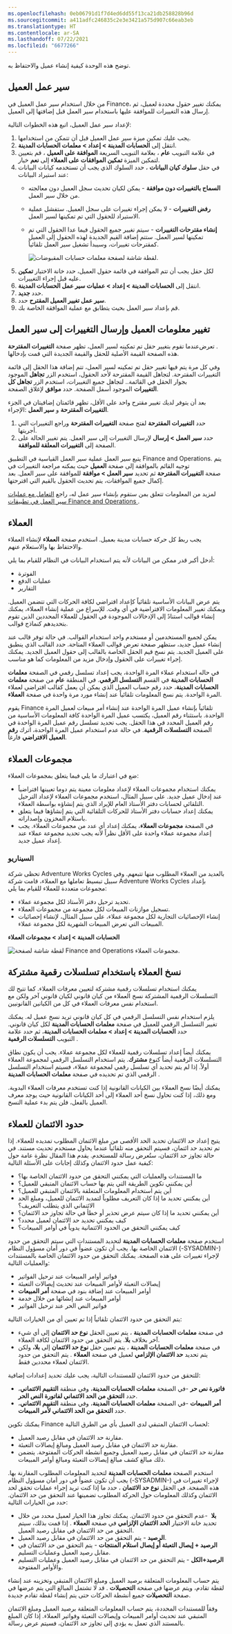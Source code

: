 ```yaml
---
ms.openlocfilehash: 0eb06791d1f7d4ed6dd55f13ca21db258828b96d
ms.sourcegitcommit: a411adfc246835c2e3e3421a575d907c66eab3eb
ms.translationtype: HT
ms.contentlocale: ar-SA
ms.lasthandoff: 07/22/2021
ms.locfileid: "6677266"
---
```

توضح هذه الوحدة كيفية إنشاء عميل والاحتفاظ به. 

## <a name="customer-workflow"></a>سير عمل العميل 

من خلال استخدام سير عمل العميل في Finance، يمكنك تغيير حقول محددة لعميل، ثم إرسال هذه التغييرات للموافقة عليها باستخدام سير العمل قبل إضافتها إلى العميل.

لإعداد سير عمل العميل، اتبع هذه الخطوات التالية:

1.  يجب عليك تمكين ميزة سير عمل العميل قبل أن تتمكن من استخدامها.
2.  انتقل إلى **الحسابات المدينة > إعداد > معلمات الحسابات المدينة**.
3.  في علامة التبويب **عام** ، بعلامة التبويب السريعة **الموافقة على العميل** ، قم بتعيين خيار **‎تمكين الموافقات على العملاء** إلى **نعم‏‎** لتمكين الميزة.
4.  في حقل **سلوك كيان البيانات** ، حدد السلوك الذي يجب أن تستخدمه كيانات البيانات عند استيراد البيانات:
    -  **السماح بالتغييرات دون موافقة** - يمكن لكيان تحديث سجل العميل دون معالجته من خلال سير العمل.
    - **رفض التغييرات** - لا يمكن إجراء تغييرات على سجل العميل. ستفشل عملية الاستيراد للحقول التي تم تمكينها لسير العمل.
    - **إنشاء مقترحات التغييرات** - سيتم تغيير جميع الحقول فيما عدا الحقول التي تم تمكينها لسير العمل. ستتم إضافة القيم الجديدة لهذه الحقول إلى العميل كمقترحات تغييرات، وسيبدأ تشغيل سير العمل تلقائياً.

        ![لقطة شاشة لصفحة معلمات حسابات المقبوضات.](../media/customer-approval.png)
5.  في قائمة حقول العميل، حدد خانة الاختيار **تمكين‏‎** لكل حقل يجب أن تتم الموافقة عليه قبل إجراء التغييرات.
6.  انتقل إلى **الحسابات المدينة > إعداد > عمليات سير عمل الحسابات المدينة**.
7.  حدد **جديد**.
8.  حدد **‎سير عمل تغيير العميل المقترح**.
9.  قم بإعداد سير العمل بحيث يتطابق مع عملية الموافقة الخاصة بك.
    

## <a name="change-customer-information-and-submit-the-changes-to-the-workflow"></a>تغيير معلومات العميل وإرسال التغييرات إلى سير العمل 

عندما تقوم بتغيير حقل تم تمكينه لسير العمل، تظهر صفحة **التغييرات المقترحة‎‏** . تعرض هذه الصفحة القيمة الأصلية للحقل والقيمة الجديدة التي قمت بإدخالها.

وفي كل مرة يتم فيها تغيير حقل تم تمكينه لسير العمل، تتم إضافة هذا الحقل إلى قائمة التغييرات المقترحة. لتجاهل القيمة المقترحة لأحد الحقول، استخدم الزر **تجاهل** الموجود بجوار الحقل في القائمة.. لتجاهل جميع التغييرات، استخدم الزر **تجاهل كل التغييرات** الموجود أسفل الصفحة. حدد **موافق** لإغلاق الصفحة.

بعد أن يتوفر لديك تغيير مقترح واحد على الأقل، تظهر قائمتان إضافيتان في الجزء الإجراء: **‎التغييرات المقترحة** و **سير العمل**.

1.  حدد **التغييرات المقترحة** لفتح صفحة **التغييرات المقترحة** وراجع التغييرات التي أجريتها.
2.  حدد **سير العمل > إرسال** لإرسال التغييرات إلى سير العمل.
    يتم تغيير الحالة على الصفحة إلى **التغييرات المعلقة للموافقة**.

يتبع سير العمل عملية سير العمل القياسية في التطبيق Finance and Operations. يتم توجيه القائم بالموافقة إلى صفحة **العميل** حيث يمكنه مراجعة التغييرات في صفحة **التغييرات المقترحة** ثم تحديد **سير العمل > موافقة** للموافقة على سير العمل. بعد إكمال جميع الموافقات، يتم تحديث الحقول بالقيم التي اقترحتها.

لمزيد من المعلومات تتعلق بمن ستقوم بإنشاء سير عمل له، راجع [التعامل مع عمليات سير العمل في تطبيقات Finance and Operations ](https://docs.microsoft.com/learn/modules/create-use-workflows-finance-operations/?azure-portal=true).

## <a name="customers"></a>العملاء 

يجب ربط كل حركة حسابات مدينة بعميل.
استخدم صفحة **العملاء** لإنشاء العملاء والاحتفاظ بها والاستعلام عنهم.

أدخل أكبر قدر ممكن من البيانات لأنه يتم استخدام البيانات في النظام للقيام بما يلي:

-   الفوترة
-   عمليات الدفع
-   التقارير

يتم عرض البيانات الأساسية تلقائياً كإعداد افتراضي لكافة الحركات التي تتضمن العميل. ويمكنك تغيير المعلومات الافتراضية في أي وقت. للإسراع من عملية إنشاء العملاء، يمكنك إنشاء قوالب استنادً إلى الإدخالات الموجودة في الحقول للعملاء المحددين الذين تقوم بتحديدهم كنماذج قوالب.

يمكن لجميع المستخدمين أو مستخدم واحد استخدام القوالب. في حالة توفر قالب عند إنشاء عميل جديد، ستظهر صفحة تعرض قوالب العملاء المتاحة. حدد القالب الذي ينطبق على العميل الجديد. يتم نسخ قيم الحقل الخاصة بالقالب إلى حقول العميل الجديد. يمكنك إجراء تغييرات على الحقول وإدخال مزيد من المعلومات كما هو مناسب.

في حاله استخدام عملاء المرة الواحدة، يجب إعداد تسلسل رقمي في الصفحة **معلمات الحسابات المدينة** في القسم **التسلسل الرقمي**. في المنطقة **عام** من صفحة **معلمات الحسابات المدينة**، حدد رقم حساب العميل الذي يمكن أن يعمل كقالب افتراضي لعملاء المرة الواحدة. يتم نسخ المعلومات تلقائياً عند إنشاء مورد مرة واحدة في صفحة **العملاء**.

يقوم Finance تلقائياً بإنشاء عميل المرة الواحدة عند إنشاء أمر مبيعات لعميل المرة الواحدة. باستثناء رقم العميل، يكتسب عميل المرة الواحدة كافة المعلومات الأساسية من رقم العميل المحدد في هذا الحقل. يجب تحديد تسلسل رقم عميل المرة الواحدة في الصفحة **التسلسلات الرقمية**. في حالة عدم استخدام عميل المرة الواحدة، اترك **رقم العميل الافتراضي** فارغاً.

## <a name="customer-groups"></a>مجموعات العملاء 

ضع في اعتبارك ما يلي فيما يتعلق بمجموعات العملاء:

-   يمكنك استخدام مجموعات العملاء لإعداد معلومات معينة يتم دوما تعيينها افتراضياً عند إدخال عميل جديد. على سبيل المثال، استخدم مجموعات العملاء لإعداد الترحيل التلقائي لحسابات دفتر الأستاذ العام للإيراد الذي يتم إنشاؤه بواسطة العملاء.
-   يمكنك إعداد حسابات دفتر الأستاذ للحركات التلقائية التي يتم إنشاؤها فيما يتعلق باستلام المخزون وإصداراته.
-   في الصفحة **مجموعات العملاء**، يمكنك إعداد أي عدد من مجموعات العملاء. يجب إعداد مجموعة عملاء واحدة على الأقل نظراً لأنه يجب تحديد مجموعة عملاء عند إعداد عميل جديد.

### <a name="scenario"></a>السيناريو

تحظى شركة Adventure Works Cycles بالعديد من العملاء المطلوب منها تتبعهم. وفي سبيل تبسيط تعاملها مع العملاء، قامت شركة Adventure Works Cycles بإعداد مجموعات متعددة للعملاء للقيام بما يلي:

-   تحديد ترحيل دفتر الأستاذ لكل مجموعة عملاء.
-   تسجيل موازنات المبيعات لكل مجموعة من مجموعات العملاء.
-   إنشاء الإحصائيات التجارية لكل مجموعة عملاء، على سبيل المثال، لإنشاء إحصائيات المبيعات التي تعرض المبيعات الشهرية لكل مجموعة عملاء.

**الحسابات المدينة > إعداد > مجموعات العملاء**

![لقطة شاشة لصفحة Finance and Operations مجموعات العملاء.](../media/customer-groups.png)



## <a name="copy-customers-by-using-shared-number-sequences"></a>نسخ العملاء باستخدام تسلسلات رقمية مشتركة 

يمكنك استخدام تسلسلات رقمية مشتركة لتعيين معرفات العملاء. كما تتيح لك التسلسلات الرقمية المشتركة نسخ العملاء من كيان قانوني لكيان قانوني آخر ولكن مع استخدام نفس معرفات العملاء في كل من الكيانين القانونيين.

يلزم استخدام نفس التسلسل الرقمي في كل كيان قانوني تريد نسخ عميل له. يمكنك تغيير التسلسل الرقمي للعميل في صفحة **معلمات الحسابات المدينة** لكل كيان قانوني.
حدد **الحسابات المدينة > إعداد > معلمات الحسابات المدينة**، ثم حدد علامة التبويب **التسلسلات الرقمية** .

يمكنك أيضاً إعداد تسلسلات رقمية للعملاء لكل مجموعة عملاء.
يجب أن يكون نطاق التسلسلات الرقمية أيضاً كنوع **مشترك**. يتم استخدام التسلسل الرقمي لمجموعة العملاء أولاً. إذا لم يتم تحديد أي تسلسل رقمي لمجموعة عملاء، فسيتم استخدام التسلسل الرقمي الذي تم تحديده في صفحة **معلمات الحسابات المدينة** .

يمكنك أيضًا نسخ العملاء بين الكيانات القانونية إذا كنت تستخدم معرفات العملاء اليدوية. ومع ذلك، إذا كنت تحاول نسخ أحد العملاء إلى أحد الكيانات القانونية حيث يوجد معرف العميل بالفعل، فلن يتم بدء عملية النسخ.

## <a name="credit-limits-for-customers"></a>حدود الائتمان للعملاء 

يتيح إعداد حد الائتمان تحديد الحد الأقصى من مبلغ الائتمان المطلوب تمديده للعملاء. إذا تم تحديد حد ائتمان، فسيتم التحقق منه تلقائياً عندما يحاول مستخدم تحديث مستند. في حالة تجاوز حد الائتمان، ستُعرض رسالة للمستخدم. يقدم هذا المقال نظرة عامة حول كيفية عمل حدود الائتمان وكذلك إجابات على الأسئلة التالية:

-   ما المستندات والعمليات التي يمكنني التحقق من حدود الائتمان الخاصة بها؟
-   أين يمكنني تكوين الطريقة التي يتم بها حساب الائتمان المتبقي للعميل؟
-   أين يتم استخدام المعلومات المتعلقة بالائتمان المتبقي للعميل؟
-   أين يمكنني تحديد ما إذا كان التعريف مطلوباً لتمديد الائتمان للعميل، ومبلغ الحد الائتماني الذي يتطلب التعريف؟
-   أين يمكنني تحديد ما إذا كان سيتم عرض تحذير أو خطأ في حالة تجاوز حد الائتمان؟
-   كيف يمكنني تحديد حد الائتمان لعميل محدد؟
-   كيف يمكنني التحقق من الحدود الائتمانية يدوياً في أوامر المبيعات؟

استخدم صفحة **معلمات الحسابات المدينة** لتحديد المستندات التي سيتم التحقق من حدود الائتمان الخاصة بها. يجب أن تكون عضواً في دور أمان مسؤول النظام (-SYSADMIN-) لإجراء تغييرات على هذه الصفحة.
يمكنك التحقق من حدود الائتمان الخاصة بالمستندات والعمليات التالية:

-   فواتير أوامر المبيعات عند ترحيل الفواتير
-   إيصالات التعبئة لأوامر المبيعات عند تحديث إيصالات التعبئة
-   أوامر المبيعات عند إضافة بنود في صفحة **أمر المبيعات** 
-   أوامر المبيعات عند إنشائها من خلال خدمة
-   فواتير النص الحر عند ترحيل الفواتير

يتم التحقق من حدود الائتمان تلقائياً إذا تم تعيين أي من الخيارات التالية:

-   في صفحة **معلمات الحسابات المدينة** ، يتم تعيين الحقل **نوع حد الائتمان** إلى أي شيء آخر بخلاف **بلا**. يتم التحقق من حدود الائتمان لكافة العملاء.
-   في صفحة **معلمات الحسابات المدينة** ، يتم تعيين حقل **نوع حد الائتمان** إلى **بلا،** ولكن يتم تحديد **حد الائتمان الإلزامي** لعميل في صفحة **العملاء** . يتم التحقق من حدود الائتمان لعملاء محددين فقط.

للتحقق من حدود الائتمان للمستندات التالية، يجب عليك تحديد إعدادات إضافية:

-   **فاتورة نص حر** -في الصفحة **معلمات الحسابات المدينة**، وفي منطقة **التقييم الائتماني**، حدد **التحقق من الحد الائتماني لفاتورة النص الحر**.
-   **أمر المبيعات** -في الصفحة **معلمات الحسابات المدينة**، وفي منطقة **التقييم الائتماني**، حدد **التحقق من الحد الائتماني لأمر المبيعات**.

يمكنك تكوين Finance لحساب الائتمان المتبقي لدى العميل بأي من الطرق التالية:

-   مقارنة حد الائتمان في مقابل رصيد العميل.
-   مقارنة حد الائتمان في مقابل رصيد العميل ومبالغ إيصالات التعبئة.
-   مقارنة حد الائتمان في مقابل رصيد العميل وجميع أنشطة الحركات المفتوحة. يتضمن ذلك مبالغ كشف مبالغ إيصالات التعبئة ومبالغ أوامر المبيعات.

استخدم الصفحة **معلمات الحسابات المدينة** لتحديد المعلومات المطلوب المقارنة بها. يجب أن تكون عضواً في دور أمان مسؤول النظام (-SYSADMIN-) لإجراء تغييرات في هذه الصفحة.
في الحقل **نوع حد الائتمان** ، حدد ما إذا كنت تريد إجراء عمليات تحقق لحد الائتمان وكذلك المعلومات حول الحركة المطلوب تضمينها عند التحقق من حد الائتمان. حدد من الخيارات التالية:

-   **بلا**  -عدم التحقق من حدود الائتمان. يمكنك تجاوز هذا الخيار لعميل محدد من خلال تحديد خانة الاختيار **الحد الائتمان الإلزامي** في صفحة **العملاء** . إذا قمت بذلك، سيتم التحقق من حد الائتمان في مقابل رصيد العميل.
-   **الرصيد** - يتم التحقق من حد الائتمان في مقابل رصيد العميل.
-   **الرصيد + إيصال التعبئة أو إيصال استلام المنتجات** - يتم التحقق من حد الائتمان في مقابل رصيد العميل وعمليات التسليم.
-   **الرصيد+الكل** - يتم التحقق من حد الائتمان في مقابل رصيد العميل وعمليات التسليم والأوامر المفتوحة.

يتم حساب المعلومات المتعلقة برصيد العميل ومبلغ الائتمان المتبقي وتخزينه عند إنشاء لقطة تقادم، ويتم عرضها في صفحة **التحصيلات** . قد لا تشتمل المبالغ التي يتم عرضها في صفحة **التحصيلات** جميع أنشطة الحركات حتى يتم إنشاء لقطة تقادم جديدة.

وفقاً للمستندات المحددة، يتم حساب المعلومات المتعلقة برصيد العميل ومبلغ الائتمان المتبقي عند تحديث أوامر المبيعات وإيصالات التعبئة وفواتير العملاء. إذا كان المبلغ بالمستند الذي تعمل به يؤدي إلى تجاوز حد الائتمان، فسيتم عرض رسالة.
